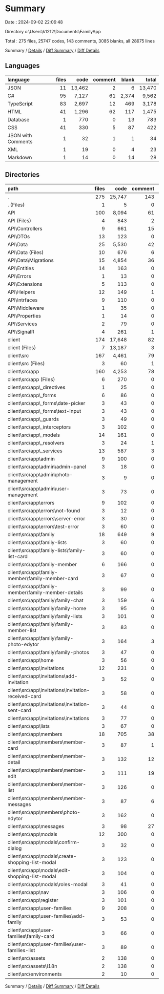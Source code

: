 # Summary

Date : 2024-09-02 22:06:48

Directory c:\\Users\\k1212\\Documents\\FamilyApp

Total : 275 files,  25747 codes, 143 comments, 3085 blanks, all 28975 lines

Summary / [Details](details.md) / [Diff Summary](diff.md) / [Diff Details](diff-details.md)

## Languages
| language | files | code | comment | blank | total |
| :--- | ---: | ---: | ---: | ---: | ---: |
| JSON | 11 | 13,462 | 2 | 6 | 13,470 |
| C# | 95 | 7,127 | 61 | 2,374 | 9,562 |
| TypeScript | 83 | 2,697 | 12 | 469 | 3,178 |
| HTML | 41 | 1,296 | 62 | 117 | 1,475 |
| Database | 1 | 770 | 0 | 13 | 783 |
| CSS | 41 | 330 | 5 | 87 | 422 |
| JSON with Comments | 1 | 32 | 1 | 1 | 34 |
| XML | 1 | 19 | 0 | 4 | 23 |
| Markdown | 1 | 14 | 0 | 14 | 28 |

## Directories
| path | files | code | comment | blank | total |
| :--- | ---: | ---: | ---: | ---: | ---: |
| . | 275 | 25,747 | 143 | 3,085 | 28,975 |
| . (Files) | 1 | 5 | 0 | 0 | 5 |
| API | 100 | 8,094 | 61 | 2,393 | 10,548 |
| API (Files) | 4 | 843 | 2 | 32 | 877 |
| API\\Controllers | 9 | 661 | 15 | 252 | 928 |
| API\\DTOs | 13 | 123 | 0 | 33 | 156 |
| API\\Data | 25 | 5,530 | 42 | 1,799 | 7,371 |
| API\\Data (Files) | 10 | 676 | 6 | 134 | 816 |
| API\\Data\\Migrations | 15 | 4,854 | 36 | 1,665 | 6,555 |
| API\\Entities | 14 | 163 | 0 | 65 | 228 |
| API\\Errors | 1 | 13 | 0 | 4 | 17 |
| API\\Extensions | 5 | 113 | 0 | 26 | 139 |
| API\\Helpers | 12 | 149 | 1 | 40 | 190 |
| API\\Intrfaces | 9 | 110 | 0 | 25 | 135 |
| API\\Middleware | 1 | 35 | 0 | 10 | 45 |
| API\\Properties | 1 | 14 | 0 | 1 | 15 |
| API\\Services | 2 | 79 | 0 | 20 | 99 |
| API\\SignalR | 4 | 261 | 1 | 86 | 348 |
| client | 174 | 17,648 | 82 | 692 | 18,422 |
| client (Files) | 7 | 13,187 | 3 | 19 | 13,209 |
| client\\src | 167 | 4,461 | 79 | 673 | 5,213 |
| client\\src (Files) | 3 | 60 | 1 | 16 | 77 |
| client\\src\\app | 160 | 4,253 | 78 | 655 | 4,986 |
| client\\src\\app (Files) | 6 | 270 | 0 | 25 | 295 |
| client\\src\\app\\_directives | 1 | 25 | 0 | 5 | 30 |
| client\\src\\app\\_forms | 6 | 86 | 0 | 13 | 99 |
| client\\src\\app\\_forms\\date-picker | 3 | 43 | 0 | 7 | 50 |
| client\\src\\app\\_forms\\text-input | 3 | 43 | 0 | 6 | 49 |
| client\\src\\app\\_guards | 3 | 49 | 0 | 10 | 59 |
| client\\src\\app\\_interceptors | 3 | 102 | 0 | 13 | 115 |
| client\\src\\app\\_models | 14 | 161 | 0 | 17 | 178 |
| client\\src\\app\\_resolvers | 3 | 24 | 1 | 9 | 34 |
| client\\src\\app\\_services | 13 | 587 | 3 | 118 | 708 |
| client\\src\\app\\admin | 9 | 100 | 0 | 19 | 119 |
| client\\src\\app\\admin\\admin-panel | 3 | 18 | 0 | 4 | 22 |
| client\\src\\app\\admin\\photo-management | 3 | 9 | 0 | 5 | 14 |
| client\\src\\app\\admin\\user-management | 3 | 73 | 0 | 10 | 83 |
| client\\src\\app\\errors | 9 | 102 | 0 | 24 | 126 |
| client\\src\\app\\errors\\not-found | 3 | 12 | 0 | 5 | 17 |
| client\\src\\app\\errors\\server-error | 3 | 30 | 0 | 6 | 36 |
| client\\src\\app\\errors\\test-error | 3 | 60 | 0 | 13 | 73 |
| client\\src\\app\\family | 18 | 649 | 9 | 89 | 747 |
| client\\src\\app\\family-lists | 3 | 60 | 0 | 10 | 70 |
| client\\src\\app\\family-lists\\family-list-card | 3 | 60 | 0 | 10 | 70 |
| client\\src\\app\\family-member | 6 | 166 | 0 | 21 | 187 |
| client\\src\\app\\family-member\\family-member-card | 3 | 67 | 0 | 13 | 80 |
| client\\src\\app\\family-member\\family-member-details | 3 | 99 | 0 | 8 | 107 |
| client\\src\\app\\family\\family-chat | 3 | 159 | 6 | 25 | 190 |
| client\\src\\app\\family\\family-home | 3 | 95 | 0 | 15 | 110 |
| client\\src\\app\\family\\family-lists | 3 | 101 | 0 | 14 | 115 |
| client\\src\\app\\family\\family-member-list | 3 | 83 | 0 | 15 | 98 |
| client\\src\\app\\family\\family-photo-edytor | 3 | 164 | 3 | 14 | 181 |
| client\\src\\app\\family\\family-photos | 3 | 47 | 0 | 6 | 53 |
| client\\src\\app\\home | 3 | 56 | 0 | 9 | 65 |
| client\\src\\app\\invitations | 12 | 231 | 0 | 34 | 265 |
| client\\src\\app\\invitations\\add-invitation | 3 | 52 | 0 | 11 | 63 |
| client\\src\\app\\invitations\\invitation-received-card | 3 | 58 | 0 | 7 | 65 |
| client\\src\\app\\invitations\\invitation-sent-card | 3 | 44 | 0 | 5 | 49 |
| client\\src\\app\\invitations\\invitations | 3 | 77 | 0 | 11 | 88 |
| client\\src\\app\\lists | 3 | 67 | 0 | 10 | 77 |
| client\\src\\app\\members | 18 | 705 | 38 | 94 | 837 |
| client\\src\\app\\members\\member-card | 3 | 87 | 1 | 14 | 102 |
| client\\src\\app\\members\\member-detail | 3 | 132 | 12 | 15 | 159 |
| client\\src\\app\\members\\member-edit | 3 | 111 | 19 | 11 | 141 |
| client\\src\\app\\members\\member-list | 3 | 126 | 0 | 19 | 145 |
| client\\src\\app\\members\\member-messages | 3 | 87 | 6 | 9 | 102 |
| client\\src\\app\\members\\photo-edytor | 3 | 162 | 0 | 26 | 188 |
| client\\src\\app\\messages | 3 | 98 | 27 | 13 | 138 |
| client\\src\\app\\modals | 12 | 300 | 0 | 54 | 354 |
| client\\src\\app\\modals\\confirm-dialog | 3 | 32 | 0 | 7 | 39 |
| client\\src\\app\\modals\\create-shopping-list-modal | 3 | 123 | 0 | 23 | 146 |
| client\\src\\app\\modals\\edit-shopping-list-modal | 3 | 104 | 0 | 17 | 121 |
| client\\src\\app\\modals\\roles-modal | 3 | 41 | 0 | 7 | 48 |
| client\\src\\app\\nav | 3 | 106 | 0 | 13 | 119 |
| client\\src\\app\\register | 3 | 101 | 0 | 16 | 117 |
| client\\src\\app\\user-families | 9 | 208 | 0 | 39 | 247 |
| client\\src\\app\\user-families\\add-family | 3 | 53 | 0 | 11 | 64 |
| client\\src\\app\\user-families\\family-card | 3 | 66 | 0 | 12 | 78 |
| client\\src\\app\\user-families\\user-families-list | 3 | 89 | 0 | 16 | 105 |
| client\\src\\assets | 2 | 138 | 0 | 0 | 138 |
| client\\src\\assets\\i18n | 2 | 138 | 0 | 0 | 138 |
| client\\src\\environments | 2 | 10 | 0 | 2 | 12 |

Summary / [Details](details.md) / [Diff Summary](diff.md) / [Diff Details](diff-details.md)